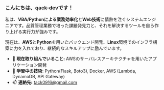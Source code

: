 <!--
**qack-dev/qack-dev** is a ✨ _special_ ✨ repository because its `README.md` (this file) appears on your GitHub profile.

Here are some ideas to get you started:

- 🔭 I’m currently working on ...
- 🌱 I’m currently learning ...
- 👯 I’m looking to collaborate on ...
- 🤔 I’m looking for help with ...
- 💬 Ask me about ...
- 📫 How to reach me: ...
- 😄 Pronouns: ...
- ⚡ Fun fact: ...
-->
### こんにちは、qack-devです！

私は、**VBA/Pythonによる業務効率化**と**Web技術**に情熱を注ぐシステムエンジニアです。品質管理業務で培った課題発見力と、それを解決するツールを自ら作り上げる実行力が強みです。

現在は、**AWS**と**Python**を用いたバックエンド開発、**Linux**環境でのインフラ構築に力を入れており、継続的なスキルアップに励んでいます。

- 🔭 **現在取り組んでいること:** AWSのサーバレスアーキテクチャを用いたアプリケーション開発
- 🌱 **学習中の技術:** Python(Flask, Boto3), Docker, AWS (Lambda, DynamoDB, API Gateway)
- 📫 **連絡先:** [tack0916@gmail.com](mailto:tack0916@gmail.com)
